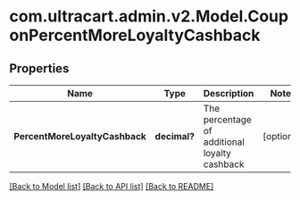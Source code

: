 # com.ultracart.admin.v2.Model.CouponPercentMoreLoyaltyCashback
## Properties

Name | Type | Description | Notes
------------ | ------------- | ------------- | -------------
**PercentMoreLoyaltyCashback** | **decimal?** | The percentage of additional loyalty cashback | [optional] 


[[Back to Model list]](../README.md#documentation-for-models) [[Back to API list]](../README.md#documentation-for-api-endpoints) [[Back to README]](../README.md)


